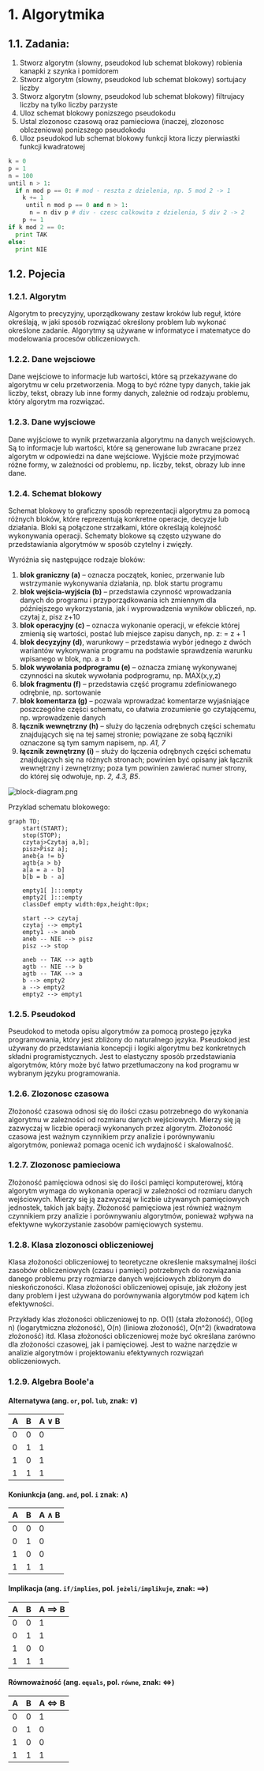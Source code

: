 # 1. Algorytmika

## 1.1. Zadania:

1. Stworz algorytm (slowny, pseudokod lub schemat blokowy) robienia kanapki z szynka i pomidorem
2. Stworz algorytm (slowny, pseudokod lub schemat blokowy) sortujacy liczby
3. Stworz algorytm (slowny, pseudokod lub schemat blokowy) filtrujacy liczby na tylko liczby parzyste
4. Uloz schemat blokowy ponizszego pseudokodu
5. Ustal zlozonosc czasową oraz pamieciowa (inaczej, zlozonosc oblczeniowa) ponizszego pseudokodu
6. Uloz pseudokod lub schemat blokowy funkcji ktora liczy pierwiastki funkcji kwadratowej

```python
k = 0
p = 1
n = 100
until n > 1:
  if n mod p == 0: # mod - reszta z dzielenia, np. 5 mod 2 -> 1
    k += 1
     until n mod p == 0 and n > 1:
      n = n div p # div - czesc calkowita z dzielenia, 5 div 2 -> 2
    p += 1
if k mod 2 == 0:
  print TAK
else:
  print NIE
```

## 1.2. Pojecia

### 1.2.1. Algorytm

Algorytm to precyzyjny, uporządkowany zestaw kroków lub reguł, które określają, w jaki sposób rozwiązać określony problem lub wykonać określone zadanie. Algorytmy są używane w informatyce i matematyce do modelowania procesów obliczeniowych.

### 1.2.2. Dane wejsciowe

Dane wejściowe to informacje lub wartości, które są przekazywane do algorytmu w celu przetworzenia. Mogą to być różne typy danych, takie jak liczby, tekst, obrazy lub inne formy danych, zależnie od rodzaju problemu, który algorytm ma rozwiązać.

### 1.2.3. Dane wyjsciowe

Dane wyjściowe to wynik przetwarzania algorytmu na danych wejściowych. Są to informacje lub wartości, które są generowane lub zwracane przez algorytm w odpowiedzi na dane wejściowe. Wyjście może przyjmować różne formy, w zależności od problemu, np. liczby, tekst, obrazy lub inne dane.

### 1.2.4. Schemat blokowy

Schemat blokowy to graficzny sposób reprezentacji algorytmu za pomocą różnych bloków, które reprezentują konkretne operacje, decyzje lub działania. Bloki są połączone strzałkami, które określają kolejność wykonywania operacji. Schematy blokowe są często używane do przedstawiania algorytmów w sposób czytelny i zwięzły.

Wyróżnia się następujące rodzaje bloków:

1. **blok graniczny (a)** – oznacza początek, koniec, przerwanie lub wstrzymanie wykonywania działania, np. blok startu programu
2. **blok wejścia-wyjścia (b)** – przedstawia czynność wprowadzania danych do programu i przyporządkowania ich zmiennym dla późniejszego wykorzystania, jak i wyprowadzenia wyników obliczeń, np. czytaj z, pisz z+10
3. **blok operacyjny (c)** – oznacza wykonanie operacji, w efekcie której zmienią się wartości, postać lub miejsce zapisu danych, np. z: = z + 1
4. **blok decyzyjny (d)**, warunkowy – przedstawia wybór jednego z dwóch wariantów wykonywania programu na podstawie sprawdzenia warunku wpisanego w blok, np. a = b
5. **blok wywołania podprogramu (e)** – oznacza zmianę wykonywanej czynności na skutek wywołania podprogramu, np. MAX(x,y,z)
6. **blok fragmentu (f)** – przedstawia część programu zdefiniowanego odrębnie, np. sortowanie
7. **blok komentarza (g)** – pozwala wprowadzać komentarze wyjaśniające poszczególne części schematu, co ułatwia zrozumienie go czytającemu, np. wprowadzenie danych
8. **łącznik wewnętrzny (h)** – służy do łączenia odrębnych części schematu znajdujących się na tej samej stronie; powiązane ze sobą łączniki oznaczone są tym samym napisem, np. _A1, 7_
9. **łącznik zewnętrzny (i)** – służy do łączenia odrębnych części schematu znajdujących się na różnych stronach; powinien być opisany jak łącznik wewnętrzny i zewnętrzny; poza tym powinien zawierać numer strony, do której się odwołuje, np. _2, 4.3, B5_.

![block-diagram.png](block-diagram.png)

Przyklad schematu blokowego:

```mermaid
graph TD;
    start(START);
    stop(STOP);
    czytaj>Czytaj a,b];
    pisz>Pisz a];
    aneb{a != b}
    agtb{a > b}
    a[a = a - b]
    b[b = b - a]

    empty1[ ]:::empty
    empty2[ ]:::empty
    classDef empty width:0px,height:0px;

    start --> czytaj
    czytaj --> empty1
    empty1 --> aneb
    aneb -- NIE --> pisz
    pisz --> stop

    aneb -- TAK --> agtb
    agtb -- NIE --> b
    agtb -- TAK --> a
    b --> empty2
    a --> empty2
    empty2 --> empty1
```

### 1.2.5. Pseudokod

Pseudokod to metoda opisu algorytmów za pomocą prostego języka programowania, który jest zbliżony do naturalnego języka. Pseudokod jest używany do przedstawiania koncepcji i logiki algorytmu bez konkretnych składni programistycznych. Jest to elastyczny sposób przedstawiania algorytmów, który może być łatwo przetłumaczony na kod programu w wybranym języku programowania.

### 1.2.6. Zlozonosc czasowa

Złożoność czasowa odnosi się do ilości czasu potrzebnego do wykonania algorytmu w zależności od rozmiaru danych wejściowych. Mierzy się ją zazwyczaj w liczbie operacji wykonanych przez algorytm. Złożoność czasowa jest ważnym czynnikiem przy analizie i porównywaniu algorytmów, ponieważ pomaga ocenić ich wydajność i skalowalność.

### 1.2.7. Zlozonosc pamieciowa

Złożoność pamięciowa odnosi się do ilości pamięci komputerowej, którą algorytm wymaga do wykonania operacji w zależności od rozmiaru danych wejściowych. Mierzy się ją zazwyczaj w liczbie używanych pamięciowych jednostek, takich jak bajty. Złożoność pamięciowa jest również ważnym czynnikiem przy analizie i porównywaniu algorytmów, ponieważ wpływa na efektywne wykorzystanie zasobów pamięciowych systemu.

### 1.2.8. Klasa zlozonosci obliczeniowej

Klasa złożoności obliczeniowej to teoretyczne określenie maksymalnej ilości zasobów obliczeniowych (czasu i pamięci) potrzebnych do rozwiązania danego problemu przy rozmiarze danych wejściowych zbliżonym do nieskończoności. Klasa złożoności obliczeniowej opisuje, jak złożony jest dany problem i jest używana do porównywania algorytmów pod kątem ich efektywności.

Przykłady klas złożoności obliczeniowej to np. O(1) (stała złożoność), O(log n) (logarytmiczna złożoność), O(n) (liniowa złożoność), O(n^2) (kwadratowa złożoność) itd. Klasa złożoności obliczeniowej może być określana zarówno dla złożoności czasowej, jak i pamięciowej. Jest to ważne narzędzie w analizie algorytmów i projektowaniu efektywnych rozwiązań obliczeniowych.

### 1.2.9. Algebra Boole'a

#### Alternatywa (**ang.** `or`, **pol.** `lub`, **znak:** $\lor$)

| A   | B   | A $\lor$ B |
| --- | --- | ---------- |
| 0   | 0   | 0          |
| 0   | 1   | 1          |
| 1   | 0   | 1          |
| 1   | 1   | 1          |

#### Koniunkcja (**ang.** `and`, **pol.** `i` **znak:** $\land$)

| A   | B   | A $\land$ B |
| --- | --- | ----------- |
| 0   | 0   | 0           |
| 0   | 1   | 0           |
| 1   | 0   | 0           |
| 1   | 1   | 1           |

#### Implikacja (**ang.** `if/implies`, **pol.** `jeżeli/implikuje`, znak: $\implies$)

| A   | B   | A $\implies$ B |
| --- | --- | -------------- |
| 0   | 0   | 1              |
| 0   | 1   | 1              |
| 1   | 0   | 0              |
| 1   | 1   | 1              |

#### Równoważność (ang. `equals`, pol. `równe`, znak: $\Leftrightarrow$)

| A   | B   | A $\Leftrightarrow$ B |
| --- | --- | --------------------- |
| 0   | 0   | 1                     |
| 0   | 1   | 0                     |
| 1   | 0   | 0                     |
| 1   | 1   | 1                     |
